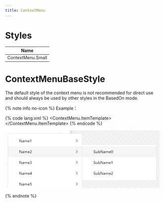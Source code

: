 ```yaml
---
title: ContextMenu 
---
```


# Styles

|Name|
|-|
|ContextMenu.Small|

# ContextMenuBaseStyle

The default style of the context menu is not recommended for direct use and should always be used by other styles in the BasedOn mode.

{% note info no-icon %}
Example：

{% code lang:xml %}
<ContextMenu ItemsSource="{Binding DataList}">
    <ContextMenu.ItemTemplate>
        <HierarchicalDataTemplate ItemsSource="{Binding DataList}">
            <TextBlock Text="{Binding Name}"/>
        </HierarchicalDataTemplate>
    </ContextMenu.ItemTemplate>
</ContextMenu>
{% endcode %}

![ContextMenu](https://raw.githubusercontent.com/HandyOrg/HandyOrgResource/master/HandyControl/Resources/ContextMenu.png)

{% endnote %}